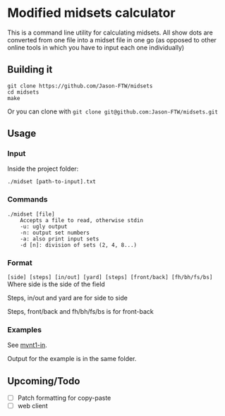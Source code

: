 # Modified midsets calculator

This is a command line utility for calculating midsets. All show dots are converted from one file into a midset file in one go (as opposed to other online tools in which you have to input each one individually)

## Building it

```
git clone https://github.com/Jason-FTW/midsets
cd midsets
make
```
Or you can clone with `git clone git@github.com:Jason-FTW/midsets.git`

## Usage

### Input

Inside the project folder:
```
./midset [path-to-input].txt
```

### Commands

```
./midset [file]
	Accepts a file to read, otherwise stdin
	-u: ugly output
	-n: output set numbers
	-a: also print input sets
	-d [n]: division of sets (2, 4, 8...)
```

### Format

`[side] [steps] [in/out] [yard] [steps] [front/back] [fh/bh/fs/bs]`
Where side is the side of the field

Steps, in/out and yard are for side to side

Steps, front/back and fh/bh/fs/bs is for front-back

### Examples

See [mvnt1-in](./data/mvnt1-in).

Output for the example is in the same folder. 

## Upcoming/Todo

- [ ] Patch formatting for copy-paste
- [ ] web client
